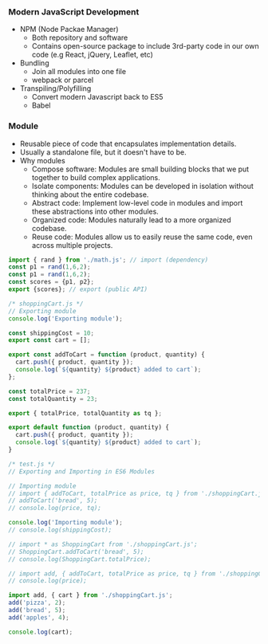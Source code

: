### Modern JavaScript Development
- NPM (Node Packae Manager)
	- Both repository and software
	- Contains open-source package to include 3rd-party code in our own code (e.g React, jQuery, Leaflet, etc)
- Bundling
	- Join all modules into one file
	- webpack or parcel
- Transpiling/Polyfilling
	- Convert modern Javascript back to ES5
	- Babel

### Module
- Reusable piece of code that encapsulates implementation details.
- Usually a standalone file, but it doesn't have to be.
- Why modules
	- Compose software: Modules are small building blocks that we put together to build complex applications.
	- Isolate components: Modules can be developed in isolation without thinking about the entire codebase.
	- Abstract code: Implement low-level code in modules and import these abstractions into other modules.
	- Organized code: Modules naturally lead to a more organized codebase.
	- Reuse code: Modules allow us to easily reuse the same code, even across multiple projects.

```js
import { rand } from './math.js'; // import (dependency)
const p1 = rand(1,6,2);
const p1 = rand(1,6,2);
const scores = {p1, p2};
export {scores}; // export (public API)
```

```js
/* shoppingCart.js */
// Exporting module
console.log('Exporting module');

const shippingCost = 10;
export const cart = [];

export const addToCart = function (product, quantity) {
  cart.push({ product, quantity });
  console.log(`${quantity} ${product} added to cart`);
};

const totalPrice = 237;
const totalQuantity = 23;

export { totalPrice, totalQuantity as tq };

export default function (product, quantity) {
  cart.push({ product, quantity });
  console.log(`${quantity} ${product} added to cart`);
}

/* test.js */
// Exporting and Importing in ES6 Modules

// Importing module
// import { addToCart, totalPrice as price, tq } from './shoppingCart.js';
// addToCart('bread', 5);
// console.log(price, tq);

console.log('Importing module');
// console.log(shippingCost);

// import * as ShoppingCart from './shoppingCart.js';
// ShoppingCart.addToCart('bread', 5);
// console.log(ShoppingCart.totalPrice);

// import add, { addToCart, totalPrice as price, tq } from './shoppingCart.js';
// console.log(price);

import add, { cart } from './shoppingCart.js';
add('pizza', 2);
add('bread', 5);
add('apples', 4);

console.log(cart);

```
